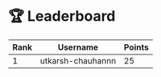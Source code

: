 # 🏆 Leaderboard

| Rank | Username | Points |
|------|----------|--------|
| 1 | utkarsh-chauhannn | 25 |
